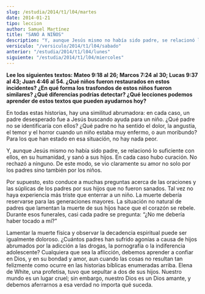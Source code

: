 ```yaml
---
slug: /estudia/2014/t1/l04/martes
date: 2014-01-21
tipo: leccion
author: Samuel Martínez
title: "SANÓ A NIÑOS"
description: "Y, aunque Jesús mismo no había sido padre, se relacionó lo suficiente con ellos, en su humanidad, y sanó a sus hijos. En cada caso hubo curación. No rechazó a ninguno."
versiculo: "/versiculo/2014/t1/l04/sabado"
anterior: "/estudia/2014/t1/l04/lunes"
siguiente: "/estudia/2014/t1/l04/miercoles"
---
```


**Lee los siguientes textos: Mateo 9:18 al 26; Marcos 7:24 al 30; Lucas 9:37 al 43; Juan 4:46 al 54. ¿Qué niños fueron restaurados en estos incidentes? ¿En qué forma los trasfondos de estos niños fueron similares? ¿Qué diferencias podrías detectar? ¿Qué lecciones podemos aprender de estos textos que pueden ayudarnos hoy?**

En todas estas historias, hay una similitud abrumadora: en cada caso, un padre desesperado fue a Jesús buscando ayuda para un niño. ¿Qué padre no se identificaría con ellos? ¿Qué padre no ha sentido el dolor, la angustia, el temor y el horror cuando un niño estaba muy enfermo, o aun moribundo? Para los que han estado en esa situación, no hay nada peor.

Y, aunque Jesús mismo no había sido padre, se relacionó lo suficiente con ellos, en su humanidad, y sanó a sus hijos. En cada caso hubo curación. No rechazó a ninguno. De este modo, se vio claramente su amor no solo por los padres sino también por los niños.

Por supuesto, esto conduce a muchas preguntas acerca de las oraciones y las súplicas de los padres por sus hijos que no fueron sanados. Tal vez no haya experiencia más triste que enterrar a un niño. La muerte debería reservarse para las generaciones mayores. La situación no natural de padres que lamentan la muerte de sus hijos hace que el corazón se rebele. Durante esos funerales, casi cada padre se pregunta: “¿No me debería haber tocado a mí?”

Lamentar la muerte física y observar la decadencia espiritual puede ser igualmente doloroso. ¿Cuántos padres han sufrido agonías a causa de hijos abrumados por la adicción a las drogas, la pornografía o la indiferencia adolescente? Cualquiera que sea la aflicción, debemos aprender a confiar en Dios, y en su bondad y amor, aun cuando las cosas no resultan tan felizmente como ocurre en las historias bíblicas enumeradas arriba. Elena de White, una profetisa, tuvo que sepultar a dos de sus hijos. Nuestro mundo es un lugar cruel; sin embargo, nuestro Dios es un Dios amante, y debemos aferrarnos a esa verdad no importa qué suceda.
